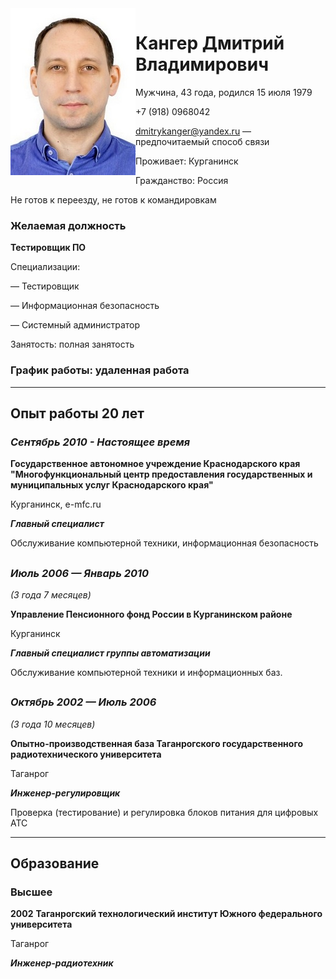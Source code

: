 <img align="left" src="img/My_Foto.jpg">

# **Кангер Дмитрий Владимирович**
Мужчина, 43 года, родился 15 июля 1979

+7 (918) 0968042

dmitrykanger@yandex.ru — предпочитаемый способ связи

Проживает: Курганинск

Гражданство: Россия

Не готов к переезду, не готов к командировкам

### Желаемая должность

**Тестировщик ПО**

Специализации:

— Тестировщик

— Информационная безопасность

— Системный администратор

Занятость: полная занятость

### График работы: **удаленная работа**
***
## **Опыт работы**    20 лет

### _Сентябрь 2010 - Настоящее время_ 

**Государственное автономное учреждение Краснодарского края "Многофункциональный центр предоставления государственных и муниципальных услуг Краснодарского края"**

Курганинск, e-mfc.ru

**_Главный специалист_**

Обслуживание компьютерной техники, информационная безопасность
##

### _Июль 2006 — Январь 2010_
*(3 года 7 месяцев)*

**Управление Пенсионного фонд России в Курганинском районе**

Курганинск

**_Главный специалист группы автоматизации_**

Обслуживание компьютерной техники и информационных баз.
##

### _Октябрь 2002 — Июль 2006_
*(3 года 10 месяцев)*

**Опытно-производственная база Таганрогского государственного радиотехнического университета**

Таганрог

**_Инженер-регулировщик_**

Проверка (тестирование) и регулировка блоков питания для цифровых АТС
***
## **Образование**

### **Высшее**
**2002**
**Таганрогский технологический институт Южного федерального университета**

Таганрог

**_Инженер-радиотехник_**



